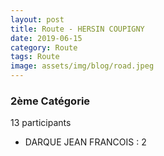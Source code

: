 ```yaml
---
layout: post
title: Route - HERSIN COUPIGNY
date: 2019-06-15
category: Route
tags: Route
image: assets/img/blog/road.jpeg
---
```


### 2ème Catégorie
13 participants
- DARQUE JEAN FRANCOIS : 2
